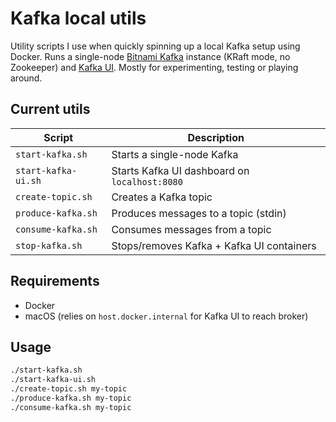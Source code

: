 # Kafka local utils

Utility scripts I use when quickly spinning up a local Kafka setup using Docker. Runs a single-node [Bitnami Kafka](https://hub.docker.com/r/bitnami/kafka) instance (KRaft mode, no Zookeeper) and [Kafka UI](https://github.com/provectus/kafka-ui). Mostly for experimenting, testing or playing around.

## Current utils

| Script              | Description                                   |
|---------------------|-----------------------------------------------|
| `start-kafka.sh`     | Starts a single-node Kafka       |
| `start-kafka-ui.sh`  | Starts Kafka UI dashboard on `localhost:8080` |
| `create-topic.sh`    | Creates a Kafka topic                         |
| `produce-kafka.sh`   | Produces messages to a topic (stdin)          |
| `consume-kafka.sh`   | Consumes messages from a topic                |
| `stop-kafka.sh`      | Stops/removes Kafka + Kafka UI containers     |

## Requirements

- Docker
- macOS (relies on `host.docker.internal` for Kafka UI to reach broker)

## Usage

```bash
./start-kafka.sh
./start-kafka-ui.sh
./create-topic.sh my-topic
./produce-kafka.sh my-topic
./consume-kafka.sh my-topic
